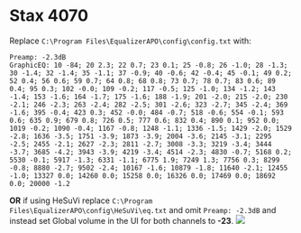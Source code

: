 # Stax 4070
Replace `C:\Program Files\EqualizerAPO\config\config.txt` with:
```
Preamp: -2.3dB
GraphicEQ: 10 -84; 20 2.3; 22 0.7; 23 0.1; 25 -0.8; 26 -1.0; 28 -1.3; 30 -1.4; 32 -1.4; 35 -1.1; 37 -0.9; 40 -0.6; 42 -0.4; 45 -0.1; 49 0.2; 52 0.4; 56 0.6; 59 0.7; 64 0.8; 68 0.8; 73 0.7; 78 0.7; 83 0.6; 89 0.4; 95 0.3; 102 -0.0; 109 -0.2; 117 -0.5; 125 -1.0; 134 -1.2; 143 -1.4; 153 -1.6; 164 -1.7; 175 -1.6; 188 -1.9; 201 -2.0; 215 -2.0; 230 -2.1; 246 -2.3; 263 -2.4; 282 -2.5; 301 -2.6; 323 -2.7; 345 -2.4; 369 -1.6; 395 -0.4; 423 0.3; 452 -0.0; 484 -0.7; 518 -0.6; 554 -0.1; 593 0.6; 635 0.9; 679 0.8; 726 0.5; 777 0.6; 832 0.4; 890 0.1; 952 0.0; 1019 -0.2; 1090 -0.4; 1167 -0.8; 1248 -1.1; 1336 -1.5; 1429 -2.0; 1529 -2.8; 1636 -3.5; 1751 -3.9; 1873 -3.9; 2004 -3.6; 2145 -3.1; 2295 -2.5; 2455 -2.1; 2627 -2.3; 2811 -2.7; 3008 -3.3; 3219 -3.4; 3444 -3.7; 3685 -4.2; 3943 -3.9; 4219 -3.4; 4514 -2.3; 4830 -0.7; 5168 0.2; 5530 -0.1; 5917 -1.3; 6331 -1.1; 6775 1.9; 7249 1.3; 7756 0.3; 8299 -0.8; 8880 -2.7; 9502 -2.4; 10167 -1.6; 10879 -1.8; 11640 -2.1; 12455 -1.0; 13327 0.0; 14260 0.0; 15258 0.0; 16326 0.0; 17469 0.0; 18692 0.0; 20000 -1.2
```
**OR** if using HeSuVi replace `C:\Program Files\EqualizerAPO\config\HeSuVi\eq.txt` and omit `Preamp: -2.3dB` and instead set Global volume in the UI for both channels to **-23**.
![](https://raw.githubusercontent.com/jaakkopasanen/AutoEq/master/results/Innerfidelity%202017/innerfidelity/onear/Stax%204070/Stax%204070.png)